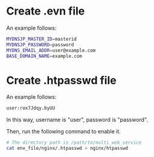 # Create .evn file
An example follows:

```bash
MYDNSJP_MASTER_ID=masterid
MYDNSJP_PASSWORD=password
MYDNS_EMAIL_ADDR=user@example.com
BASE_DOMAIN_NAME=example.com
```

# Create .htpasswd file
An example follows:

```bash
user:rox7Jdqy.byUU
```

In this way, username is "user", password is "password".

Then, run the following command to enable it.

```bash
# The directory path is /path/to/multi_web_service
cat env_file/nginx/.htpasswd > nginx/htpasswd
```
